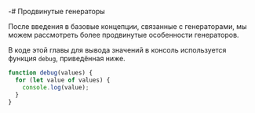 -# Продвинутые генераторы

После введения в базовые концепции, связанные с генераторами, мы можем рассмотреть более продвинутые особенности генераторов.

В коде этой главы для вывода значений в консоль используется функция `debug`, приведённая ниже.

```js
function debug(values) {
  for (let value of values) {
    console.log(value);
  }
}
```
